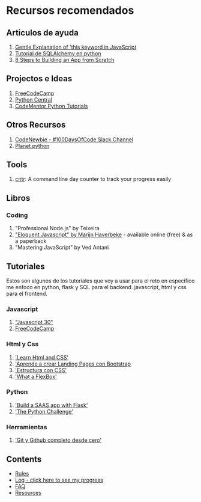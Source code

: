 # Recursos recomendados

## Articulos de ayuda
1. [Gentle Explanation of 'this keyword in JavaScript](http://rainsoft.io/gentle-explanation-of-this-in-javascript/)
2. [Tutorial de SQLAlchemy en python](http://pythoncentral.io/series/python-sqlalchemy-database-tutorial/)
3. [8 Steps to Building an App from Scratch](https://www.codementor.io/learn-programming/how-to-build-app-from-scratch-beginner-programmer)

## Projectos e Ideas
1. [FreeCodeCamp](https://www.freecodecamp.com)
2. [Python Central](http://pythoncentral.io/)
3. [CodeMentor Python Tutorials](https://www.codementor.io/python/tutorial)

## Otros Recursos
1. [CodeNewbie - #100DaysOfCode Slack Channel](https://codenewbie.typeform.com/to/uwsWlZ)
2. [Planet python](http://planetpython.org/)

## Tools
1. [cntr](https://github.com/nsgonultas/cntr): A command line day counter to track your progress easily

## Libros

### Coding
1. "Professional Node.js" by Teixeira
2. ["Eloquent Javascript" by Marijn Haverbeke](http://eloquentjavascript.net/) - available online (free) & as a paperback
3. "Mastering JavaScript" by Ved Antani


## Tutoriales
Estos son algunos de los tutoriales que voy a usar para el reto en especifico me enfoco en python, flask y SQL para el backend.
javascript, html y css para el frontend.
### Javascript
1. ["Javascript 30"](https://javascript30.com/account/magic/584b118c99ec21353f30c8fa) 
2. [FreeCodeCamp](https://www.freecodecamp.com)

### Html y Css
1. ['Learn Html and CSS'](http://learn.shayhowe.com/html-css/)
2. ['Aprende a crear Landing Pages con Bootstrap](https://www.udemy.com/crea-una-landing-page-que-enamore-sin-saber-programar/learn/v4/)
3. ['Estructura con CSS'](http://es.learnlayout.com/)
4. ['What a FlexBox'](http://flexbox.io/view/Vj7NZ6FiQvo)

### Python
1. ['Build a SAAS app with Flask'](https://www.udemy.com/course-dashboard-redirect/?course_id=856526)
2. ['The Python Challenge'](http://http://www.pythonchallenge.com/)

### Herramientas
1. ['Git y Github completo desde cero'](https://www.udemy.com/git-y-github-completo-desde-cero/learn/v4/)


## Contents
* [Rules](rules.md)
* [Log - click here to see my progress](log.md)
* [FAQ](FAQ.md)
* [Resources](resources.md)
